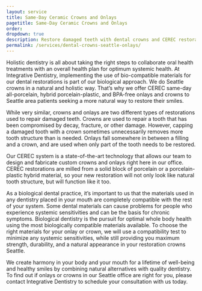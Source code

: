 ```yaml
---
layout: service
title: Same-Day Ceramic Crowns and Onlays
pagetitle: Same-Day Ceramic Crowns and Onlays
order:
dropdown: true
description: Restore damaged teeth with dental crowns and CEREC restorations. We offer same day CEREC restorations and crowns treatment in Seattle WA. Call @ 206367-6453!
permalink: /services/dental-crowns-seattle-onlays/
---
```


Holistic dentistry is all about taking the right steps to collaborate oral health treatments with an overall health plan for optimum systemic health. At Integrative Dentistry, implementing the use of bio-compatible materials for our dental restorations is part of our biological approach. We do Seattle crowns in a natural and holistic way. That’s why we offer CEREC same-day all-porcelain, hybrid porcelain-plastic, and BPA-free onlays and crowns to Seattle area patients seeking a more natural way to restore their smiles.

While very similar, crowns and onlays are two different types of restorations used to repair damaged teeth. Crowns are used to repair a tooth that has been compromised by decay, fracture, or other damage. However, capping a damaged tooth with a crown sometimes unnecessarily removes more tooth structure than is needed. Onlays fall somewhere in between a filling and a crown, and are used when only part of the tooth needs to be restored.

Our CEREC system is a state-of-the-art technology that allows our team to design and fabricate custom crowns and onlays right here in our office. CEREC restorations are milled from a solid block of porcelain or a porcelain-plastic hybrid material, so your new restoration will not only look like natural tooth structure, but will function like it too.

As a biological dental practice, it’s important to us that the materials used in any dentistry placed in your mouth are completely compatible with the rest of your system. Some dental materials can cause problems for people who experience systemic sensitivities and can be the basis for chronic symptoms. Biological dentistry is the pursuit for optimal whole body health using the most biologically compatible materials available. To choose the right materials for your onlay or crown, we will use a compatibility test to minimize any systemic sensitivities, while still providing you maximum strength, durability, and a natural appearance in your restoration crowns Seattle.

We create harmony in your body and your mouth for a lifetime of well-being and healthy smiles by combining natural alternatives with quality dentistry. To find out if onlays or crowns in our Seattle office are right for you, please contact Integrative Dentistry to schedule your consultation with us today.
